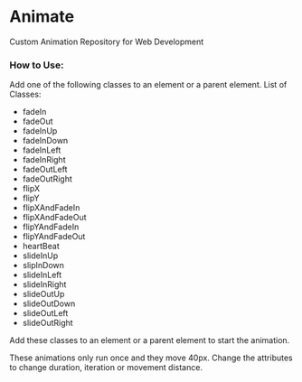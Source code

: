 # Animate
Custom Animation Repository for Web Development
### How to Use:
Add one of the following classes to an element or a parent element.
List of Classes:
* fadeIn
* fadeOut
* fadeInUp
* fadeInDown
* fadeInLeft
* fadeInRight
* fadeOutLeft
* fadeOutRight
* flipX
* flipY
* flipXAndFadeIn
* flipXAndFadeOut
* flipYAndFadeIn
* flipYAndFadeOut
* heartBeat
* slideInUp
* slipInDown
* slideInLeft
* slideInRight
* slideOutUp
* slideOutDown
* slideOutLeft
* slideOutRight

Add these classes to an element or a parent element to start the animation.

These animations only run once and they move 40px. Change the attributes to change duration, iteration or movement distance.